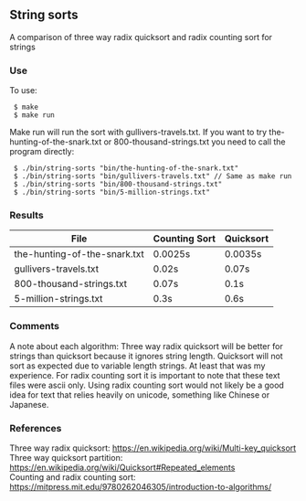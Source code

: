 ## String sorts

A comparison of three way radix quicksort and radix counting sort for strings

### Use

To use:
```
 $ make
 $ make run
```
Make run will run the sort with gullivers-travels.txt. If you want to try the-hunting-of-the-snark.txt or 800-thousand-strings.txt you need  to call the program directly:
```
 $ ./bin/string-sorts "bin/the-hunting-of-the-snark.txt"
 $ ./bin/string-sorts "bin/gullivers-travels.txt" // Same as make run
 $ ./bin/string-sorts "bin/800-thousand-strings.txt"
 $ ./bin/string-sorts "bin/5-million-strings.txt"
```
### Results
| File                         | Counting Sort | Quicksort  |
|------------------------------|---------------|------------|
| the-hunting-of-the-snark.txt |  0.0025s      | 0.0035s    |
| gullivers-travels.txt        |  0.02s        | 0.07s      |
| 800-thousand-strings.txt     |  0.07s        | 0.1s       |
| 5-million-strings.txt        |  0.3s         | 0.6s       |

### Comments
A note about each algorithm: Three way radix quicksort will be better for strings than quicksort because it ignores string length. Quicksort will not sort as expected due to variable length strings. At least that was my experience. For radix counting sort it is important to note that these text files were ascii only. Using radix counting sort would not likely be a good idea for text that relies heavily on unicode, something like Chinese or Japanese.

### References
Three way radix quicksort: https://en.wikipedia.org/wiki/Multi-key_quicksort   
Three way quicksort partition: https://en.wikipedia.org/wiki/Quicksort#Repeated_elements   
Counting and radix counting sort: https://mitpress.mit.edu/9780262046305/introduction-to-algorithms/   
